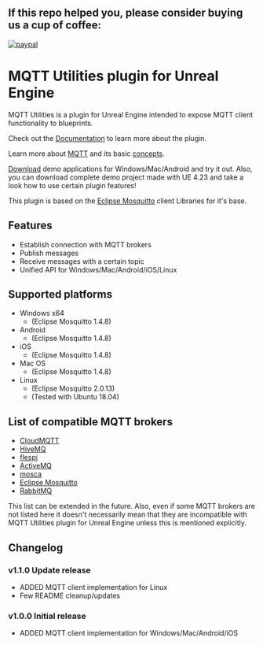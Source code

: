 ## If this repo helped you, please consider buying us a cup of coffee:

[![paypal](https://www.paypalobjects.com/en_US/i/btn/btn_donateCC_LG.gif)](https://www.paypal.com/cgi-bin/webscr?cmd=_s-xclick&hosted_button_id=8JXUYRFCZMR7G)

# MQTT Utilities plugin for Unreal Engine

MQTT Utilities is a plugin for Unreal Engine intended to expose MQTT client functionality to blueprints.

Check out the [Documentation](https://github.com/NinevaStudios/MqttUtilities-UnrealEngine/wiki) to learn more about the plugin.

Learn more about [MQTT](http://mqtt.org/) and its basic [concepts](https://mosquitto.org/man/mqtt-7.html).

[Download](https://github.com/NinevaStudios/MqttUtilities-UnrealEngine/releases) demo applications for Windows/Mac/Android and try it out. Also, you can download complete demo project made with UE 4.23 and take a look how to use certain plugin features!

This plugin is based on the [Eclipse Mosquitto](https://github.com/eclipse/mosquitto) client Libraries for it's base.

## Features
* Establish connection with MQTT brokers
* Publish messages
* Receive messages with a certain topic
* Unified API for Windows/Mac/Android/iOS/Linux

## Supported platforms

* Windows x64
  + (Eclipse Mosquitto 1.4.8)
* Android
  + (Eclipse Mosquitto 1.4.8)
* iOS
  + (Eclipse Mosquitto 1.4.8)
* Mac OS
  + (Eclipse Mosquitto 1.4.8)
* Linux
  + (Eclipse Mosquitto 2.0.13)
  + (Tested with Ubuntu 18.04)

## List of compatible MQTT brokers

* [CloudMQTT](https://www.cloudmqtt.com/)
* [HiveMQ](https://www.hivemq.com/)
* [flespi](https://flespi.com/mqtt-broker)
* [ActiveMQ](https://activemq.apache.org/index.html)
* [mosca](https://github.com/mcollina/mosca)
* [Eclipse Mosquitto](https://mosquitto.org/)
* [RabbitMQ](https://www.rabbitmq.com/)

This list can be extended in the future. Also, even if some MQTT brokers are not listed here it doesn't necessarily mean that they are incompatible with MQTT Utilities plugin for Unreal Engine unless this is mentioned explicitly.

## Changelog

### v1.1.0 Update release

+ ADDED MQTT client implementation for Linux
+ Few README cleanup/updates

### v1.0.0 Initial release

+ ADDED MQTT client implementation for Windows/Mac/Android/iOS
